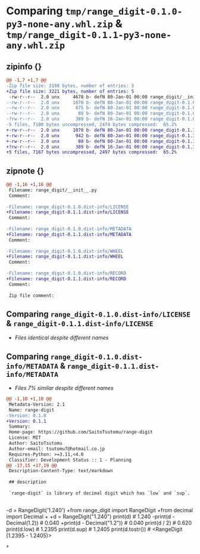 # Comparing `tmp/range_digit-0.1.0-py3-none-any.whl.zip` & `tmp/range_digit-0.1.1-py3-none-any.whl.zip`

## zipinfo {}

```diff
@@ -1,7 +1,7 @@
-Zip file size: 3198 bytes, number of entries: 5
+Zip file size: 3221 bytes, number of entries: 5
 -rw-r--r--  2.0 unx     4678 b- defN 80-Jan-01 00:00 range_digit/__init__.py
--rw-r--r--  2.0 unx     1070 b- defN 80-Jan-01 00:00 range_digit-0.1.0.dist-info/LICENSE
--rw-r--r--  2.0 unx      875 b- defN 80-Jan-01 00:00 range_digit-0.1.0.dist-info/METADATA
--rw-r--r--  2.0 unx       88 b- defN 80-Jan-01 00:00 range_digit-0.1.0.dist-info/WHEEL
-?rw-r--r--  2.0 unx      389 b- defN 16-Jan-01 00:00 range_digit-0.1.0.dist-info/RECORD
-5 files, 7100 bytes uncompressed, 2474 bytes compressed:  65.2%
+-rw-r--r--  2.0 unx     1070 b- defN 80-Jan-01 00:00 range_digit-0.1.1.dist-info/LICENSE
+-rw-r--r--  2.0 unx      942 b- defN 80-Jan-01 00:00 range_digit-0.1.1.dist-info/METADATA
+-rw-r--r--  2.0 unx       88 b- defN 80-Jan-01 00:00 range_digit-0.1.1.dist-info/WHEEL
+?rw-r--r--  2.0 unx      389 b- defN 16-Jan-01 00:00 range_digit-0.1.1.dist-info/RECORD
+5 files, 7167 bytes uncompressed, 2497 bytes compressed:  65.2%
```

## zipnote {}

```diff
@@ -1,16 +1,16 @@
 Filename: range_digit/__init__.py
 Comment: 
 
-Filename: range_digit-0.1.0.dist-info/LICENSE
+Filename: range_digit-0.1.1.dist-info/LICENSE
 Comment: 
 
-Filename: range_digit-0.1.0.dist-info/METADATA
+Filename: range_digit-0.1.1.dist-info/METADATA
 Comment: 
 
-Filename: range_digit-0.1.0.dist-info/WHEEL
+Filename: range_digit-0.1.1.dist-info/WHEEL
 Comment: 
 
-Filename: range_digit-0.1.0.dist-info/RECORD
+Filename: range_digit-0.1.1.dist-info/RECORD
 Comment: 
 
 Zip file comment:
```

## Comparing `range_digit-0.1.0.dist-info/LICENSE` & `range_digit-0.1.1.dist-info/LICENSE`

 * *Files identical despite different names*

## Comparing `range_digit-0.1.0.dist-info/METADATA` & `range_digit-0.1.1.dist-info/METADATA`

 * *Files 7% similar despite different names*

```diff
@@ -1,10 +1,10 @@
 Metadata-Version: 2.1
 Name: range-digit
-Version: 0.1.0
+Version: 0.1.1
 Summary: 
 Home-page: https://github.com/SaitoTsutomu/range-digit
 License: MIT
 Author: SaitoTsutomu
 Author-email: tsutomu7@hotmail.co.jp
 Requires-Python: >=3.11,<4.0
 Classifier: Development Status :: 1 - Planning
@@ -17,15 +17,19 @@
 Description-Content-Type: text/markdown
 
 ## description
 
 `range-digit` is library of decimal digit which has `low` and `sup`.
 
 ```
-d = RangeDigit('1.240')
+from range_digit import RangeDigit
+from decimal import Decimal
+
+d = RangeDigit("1.240")
 print(d)  # 1.240
-print(d - Decimal(1.2))  # 0.040
+print(d - Decimal("1.2"))  # 0.040
 print(d / 2)  # 0.620
 print(d.low)  # 1.2395
 print(d.sup)  # 1.2405
 print(d.tostr())  # <RangeDigit [1.2395 - 1.2405)>
 ```
+
```

